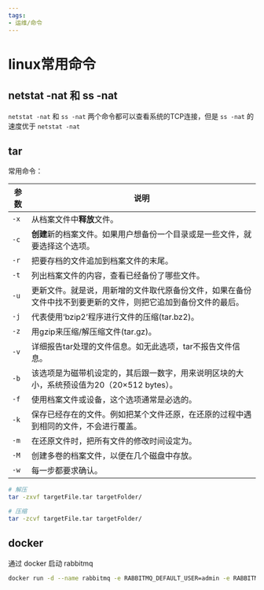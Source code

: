 ```yaml
---
tags: 
- 运维/命令
---
```


# linux常用命令

## netstat -nat 和 ss -nat

`netstat -nat` 和 `ss -nat` 两个命令都可以查看系统的TCP连接，但是 `ss -nat` 的速度优于 `netstat -nat`

## tar

常用命令：

| 参数 | 说明                                                                                                           |
| ---- | -------------------------------------------------------------------------------------------------------------- |
| `-x` | 从档案文件中**释放**文件。                                                                                     | 
| `-c` | **创建**新的档案文件。如果用户想备份一个目录或是一些文件，就要选择这个选项。                                   |
| `-r` | 把要存档的文件追加到档案文件的末尾。                                                                           |
| `-t` | 列出档案文件的内容，查看已经备份了哪些文件。                                                                   |
| `-u` | 更新文件。就是说，用新增的文件取代原备份文件，如果在备份文件中找不到要更新的文件，则把它追加到备份文件的最后。 |
| `-j` | 代表使用‘bzip2’程序进行文件的压缩(tar.bz2)。                                                                   |
| `-z` | 用gzip来压缩/解压缩文件(tar.gz)。                                                                              |
| `-v` | 详细报告tar处理的文件信息。如无此选项，tar不报告文件信息。                                                     |
| `-b` | 该选项是为磁带机设定的，其后跟一数字，用来说明区块的大小，系统预设值为20（20×512 bytes）。                     |
| `-f` | 使用档案文件或设备，这个选项通常是必选的。                                                                     |
| `-k` | 保存已经存在的文件。例如把某个文件还原，在还原的过程中遇到相同的文件，不会进行覆盖。                           |
| `-m` | 在还原文件时，把所有文件的修改时间设定为。                                                                     |
| `-M` | 创建多卷的档案文件，以便在几个磁盘中存放。                                                                     |
| `-w` | 每一步都要求确认。                                                                                             |

```bash
# 解压
tar -zxvf targetFile.tar targetFolder/
```

```bash
# 压缩
tar -zcvf targetFile.tar targetFolder/
```

## docker

通过 docker 启动 rabbitmq

```bash
docker run -d --name rabbitmq -e RABBITMQ_DEFAULT_USER=admin -e RABBITMQ_DEFAULT_PASS=admin -e RABBITMQ_DEFAULT_VHOST=airflow_mq -p 15672:15672 -p 5672:5672 rabbitmq:management
```
